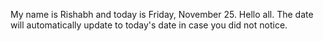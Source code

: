 My name is Rishabh and today is Friday, November 25. Hello all. The date will automatically update to today's date in case you did not notice.
